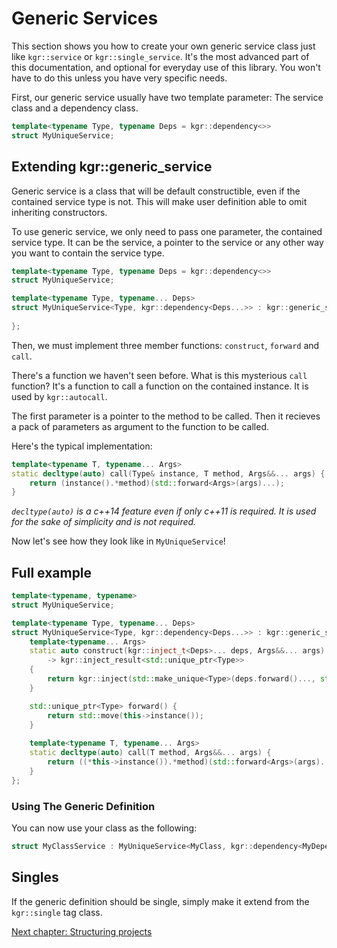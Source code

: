 Generic Services
================

This section shows you how to create your own generic service class just like `kgr::service` or `kgr::single_service`.
It's the most advanced part of this documentation, and optional for everyday use of this library.
You won't have to do this unless you have very specific needs.

First, our generic service usually have two template parameter: The service class and a dependency class.

```c++
template<typename Type, typename Deps = kgr::dependency<>>
struct MyUniqueService;
```

## Extending kgr::generic_service

Generic service is a class that will be default constructible, even if the contained service type is not.
This will make user definition able to omit inheriting constructors.

To use generic service, we only need to pass one parameter, the contained service type. It can be the service, a pointer to the service or any other way you want to contain the service type.

```c++
template<typename Type, typename Deps = kgr::dependency<>>
struct MyUniqueService;

template<typename Type, typename... Deps>
struct MyUniqueService<Type, kgr::dependency<Deps...>> : kgr::generic_service<std::unique_ptr<Type>> {
    
};
```

Then, we must implement three member functions: `construct`, `forward` and `call`.

There's a function we haven't seen before. What is this mysterious `call` function? It's a function to call a function on the contained instance. It is used by `kgr::autocall`.

The first parameter is a pointer to the method to be called.
Then it recieves a pack of parameters as argument to the function to be called.

Here's the typical implementation:

```c++
template<typename T, typename... Args>
static decltype(auto) call(Type& instance, T method, Args&&... args) {
    return (instance().*method)(std::forward<Args>(args)...);
}
```
    
_`decltype(auto)` is a c++14 feature even if only c++11 is required. It is used for the sake of simplicity and is not required._

Now let's see how they look like in `MyUniqueService`!

## Full example

```c++
template<typename, typename>
struct MyUniqueService;

template<typename Type, typename... Deps>
struct MyUniqueService<Type, kgr::dependency<Deps...>> : kgr::generic_service<std::unique_ptr<Type>> {
    template<typename... Args>
    static auto construct(kgr::inject_t<Deps>... deps, Args&&... args)
        -> kgr::inject_result<std::unique_ptr<Type>>
    {
        return kgr::inject(std::make_unique<Type>(deps.forward()..., std::forward<Args>(args)...));
    }

    std::unique_ptr<Type> forward() {
        return std::move(this->instance());
    }
    
    template<typename T, typename... Args>
    static decltype(auto) call(T method, Args&&... args) {
        return ((*this->instance()).*method)(std::forward<Args>(args)...);
    }
};
```

### Using The Generic Definition

You can now use your class as the following:

```c++
struct MyClassService : MyUniqueService<MyClass, kgr::dependency<MyDependencyService>> {};
```

## Singles

If the generic definition should be single, simply make it extend from the `kgr::single` tag class.

[Next chapter: Structuring projects](section12_structure.md)
